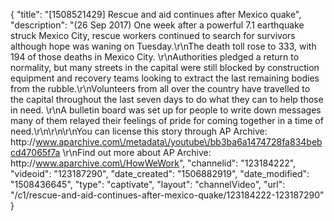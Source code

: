 {
    "title": "[1508521429] Rescue and aid continues after Mexico quake",
    "description": "(26 Sep 2017) One week after a powerful 7.1 earthquake struck Mexico City, rescue workers continued to search for survivors although hope was waning on Tuesday.\r\nThe death toll rose to 333, with 194 of those deaths in Mexico City. \r\nAuthorities pledged a return to normality, but many streets in the capital were still blocked by construction equipment and recovery teams looking to extract the last remaining bodies from the rubble.\r\nVolunteers from all over the country have travelled to the capital throughout the last seven days to do what they can to help those in need. \r\nA bulletin board was set up for people to write down messages many of them relayed their feelings of pride for coming together in a time of need.\r\n\r\n\r\nYou can license this story through AP Archive: http:\/\/www.aparchive.com\/metadata\/youtube\/bb3ba6a1474728fa834bebcd47065f7a \r\nFind out more about AP Archive: http:\/\/www.aparchive.com\/HowWeWork",
    "channelid": "123184222",
    "videoid": "123187290",
    "date_created": "1506882919",
    "date_modified": "1508436645",
    "type": "captivate",
    "layout": "channelVideo",
    "url": "\/c1\/rescue-and-aid-continues-after-mexico-quake\/123184222-123187290"
}